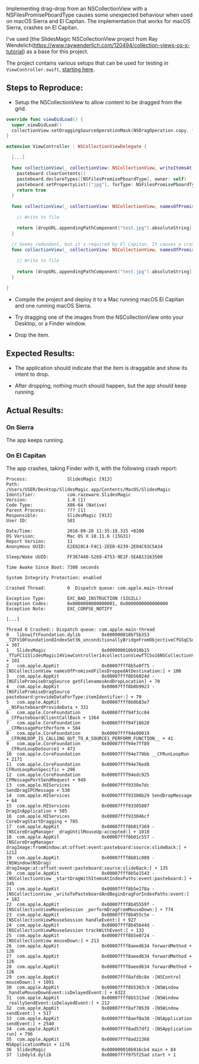 Implementing drag-drop from an NSCollectionView with a NSFilesPromisePboardType causes some unexpected behaviour when used on macOS Sierra and El Capitan. The implementation that works for macOS Sierra, crashes on El Capitan.

I've used [the SlidesMagic NSCollectionView project from Ray Wendelich(https://www.raywenderlich.com/120494/collection-views-os-x-tutorial) as a base for this project.

The project contains various setups that can be used for testing in `ViewController.swift`, [starting here](https://github.com/boyvanamstel/NSFilesPromisePboardType-NSCollectionView-crash/blob/master/SlidesMagic/ViewController.swift#L131).

## Steps to Reproduce:

* Setup the NSCollectionView to allow content to be dragged from the grid.

```Swift
override func viewDidLoad() {
  super.viewDidLoad()
  collectionView.setDraggingSourceOperationMask(NSDragOperation.copy, forLocal: false)
}

extension ViewController : NSCollectionViewDelegate {

  [...]

  func collectionView(_ collectionView: NSCollectionView, writeItemsAt indexPaths: Set<IndexPath>, to pasteboard: NSPasteboard) -> Bool {
    pasteboard.clearContents()
    pasteboard.declareTypes([NSFilesPromisePboardType], owner: self)
    pasteboard.setPropertyList(["jpg"], forType: NSFilesPromisePboardType)
    return true
  }
  
  func collectionView(_ collectionView: NSCollectionView, namesOfPromisedFilesDroppedAtDestination dropURL: URL, forDraggedItemsAt indexPaths: Set<IndexPath>) -> [String] {

    // Write to file

    return [dropURL.appendingPathComponent("test.jpg").absoluteString]
  }

  // Seems redundant, but it's required by El Capitan. It causes a crash when running on El Capitan.
  func collectionView(_ collectionView: NSCollectionView, namesOfPromisedFilesDroppedAtDestination dropURL: URL, forDraggedItemsAt indexes: IndexSet) -> [String] {
    
    // Write to file
    
    return [dropURL.appendingPathComponent("test.jpg").absoluteString]
  }

}
```

* Compile the project and deploy it to a Mac running macOS El Capitan and one running macOS Sierra.

* Try dragging one of the images from the NSCollectionView onto your Desktop, or a Finder window.

* Drop the item.

## Expected Results:

* The application should indicate that the item is draggable and show its intent to drop.

* After dropping, nothing much should happen, but the app should keep running.

## Actual Results:

### On Sierra

The app keeps running.

### On El Capitan

The app crashes, taking Finder with it, with the following crash report:

```
Process:               SlidesMagic [913]
Path:                  /Users/USER/Desktop/SlidesMagic.app/Contents/MacOS/SlidesMagic
Identifier:            com.razeware.SlidesMagic
Version:               1.0 (1)
Code Type:             X86-64 (Native)
Parent Process:        ??? [1]
Responsible:           SlidesMagic [913]
User ID:               501

Date/Time:             2016-09-28 11:35:18.315 +0200
OS Version:            Mac OS X 10.11.6 (15G31)
Report Version:        11
Anonymous UUID:        E2E828C4-F4C1-2EE0-6239-2E04C93C5A34

Sleep/Wake UUID:       FF367448-5269-4753-9E1F-5EA813163500

Time Awake Since Boot: 7300 seconds

System Integrity Protection: enabled

Crashed Thread:        0  Dispatch queue: com.apple.main-thread

Exception Type:        EXC_BAD_INSTRUCTION (SIGILL)
Exception Codes:       0x0000000000000001, 0x0000000000000000
Exception Note:        EXC_CORPSE_NOTIFY

[...]

Thread 0 Crashed:: Dispatch queue: com.apple.main-thread
0   libswiftFoundation.dylib        0x000000010bf5b353 _TZFV10Foundation8IndexSet36_unconditionallyBridgeFromObjectiveCfGSqCSo10NSIndexSet_S0_ + 307
1   SlidesMagic                     0x000000010b910b15 _TToFC11SlidesMagic14ViewController14collectionViewfTCSo16NSCollectionView40namesOfPromisedFilesDroppedAtDestinationV10Foundation3URL17forDraggedItemsAtVS2_8IndexSet_GSaSS_ + 101
2   com.apple.AppKit                0x00007fff8b5e0f75 -[NSCollectionView namesOfPromisedFilesDroppedAtDestination:] + 100
3   com.apple.AppKit                0x00007fff8b56024d -[NSFilePromiseDragSource getFilenamesAndDropLocation] + 70
4   com.apple.AppKit                0x00007fff8b0b9923 -[NSFilePromiseDragSource pasteboard:provideDataForType:itemIdentifier:] + 79
5   com.apple.AppKit                0x00007fff8b0b83e7 __NSPasteboardProvideData + 331
6   com.apple.CoreFoundation        0x00007fff94f3cc04 __CFPasteboardClientCallBack + 1364
7   com.apple.CoreFoundation        0x00007fff94f18628 __CFMessagePortPerform + 584
8   com.apple.CoreFoundation        0x00007fff94e80019 __CFRUNLOOP_IS_CALLING_OUT_TO_A_SOURCE1_PERFORM_FUNCTION__ + 41
9   com.apple.CoreFoundation        0x00007fff94e7ff89 __CFRunLoopDoSource1 + 473
10  com.apple.CoreFoundation        0x00007fff94e779bb __CFRunLoopRun + 2171
11  com.apple.CoreFoundation        0x00007fff94e76ed8 CFRunLoopRunSpecific + 296
12  com.apple.CoreFoundation        0x00007fff94edc925 CFMessagePortSendRequest + 949
13  com.apple.HIServices            0x00007fff9330e7dc SendDragIPCMessage + 530
14  com.apple.HIServices            0x00007fff93306b29 SendDropMessage + 64
15  com.apple.HIServices            0x00007fff93305807 DragInApplication + 505
16  com.apple.HIServices            0x00007fff933046cf CoreDragStartDragging + 705
17  com.apple.AppKit                0x00007fff8b01f369 -[NSCoreDragManager _dragUntilMouseUp:accepted:] + 1010
18  com.apple.AppKit                0x00007fff8b01c557 -[NSCoreDragManager dragImage:fromWindow:at:offset:event:pasteboard:source:slideBack:] + 1212
19  com.apple.AppKit                0x00007fff8b01c089 -[NSWindow(NSDrag) dragImage:at:offset:event:pasteboard:source:slideBack:] + 135
20  com.apple.AppKit                0x00007fff8b5e1543 -[NSCollectionView _startDragWithItemsAtIndexPaths:event:pasteboard:] + 345
21  com.apple.AppKit                0x00007fff8b5e178a -[NSCollectionView _writeToPasteboardAndBeginDragForIndexPaths:event:] + 182
22  com.apple.AppKit                0x00007fff8b45559f -[NSCollectionViewMouseSession _performDragFromMouseDown:] + 774
23  com.apple.AppKit                0x00007fff8b455c5e -[NSCollectionViewMouseSession handleEvent:] + 927
24  com.apple.AppKit                0x00007fff8b45644d -[NSCollectionViewMouseSession trackWithEvent:] + 132
25  com.apple.AppKit                0x00007fff8b5e0724 -[NSCollectionView mouseDown:] + 213
26  com.apple.AppKit                0x00007fff8aeed634 forwardMethod + 126
27  com.apple.AppKit                0x00007fff8aeed634 forwardMethod + 126
28  com.apple.AppKit                0x00007fff8aeed634 forwardMethod + 126
29  com.apple.AppKit                0x00007fff8afdbc8e -[NSControl mouseDown:] + 1091
30  com.apple.AppKit                0x00007fff8b5303c9 -[NSWindow _handleMouseDownEvent:isDelayedEvent:] + 6322
31  com.apple.AppKit                0x00007fff8b5313ad -[NSWindow _reallySendEvent:isDelayedEvent:] + 212
32  com.apple.AppKit                0x00007fff8af70539 -[NSWindow sendEvent:] + 517
33  com.apple.AppKit                0x00007fff8aef0a38 -[NSApplication sendEvent:] + 2540
34  com.apple.AppKit                0x00007fff8ad57df2 -[NSApplication run] + 796
35  com.apple.AppKit                0x00007fff8ad21368 NSApplicationMain + 1176
36  SlidesMagic                     0x000000010b916cb4 main + 84
37  libdyld.dylib                   0x00007fff975f25ad start + 1
```
